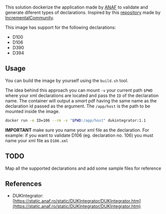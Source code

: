 This solution dockerize the application made by [ANAF](https://anaf.ro) to validate and generate diferent types of declarations. Inspired by this [repository](https://github.com/IncrementalCommunity/declaratii-anaf) made by [IncrementalCommunity](https://github.com/IncrementalCommunity).

This image has support for the following declarations:

- D100
- D106
- D390
- D394

## Usage

You can build the image by yourself using the `build.sh` tool.

The idea behind this approach you can mount `-v` your current path `$PWD` where your xml declarations are located and pass the `ID` of the declaration name. The container will output a *smart* pdf having the same name as the declaration id passed as the argument. The `/app/host` is the path to be mounted inside the image.

~~~bash
docker run -e ID=106 --rm -v "$PWD:/app/host" dukintegrator:1.1
~~~

**IMPORTANT** make sure you name your xml file as the declaration. For example: if you want to validate D106 (eg. declaration no. 106) you must name your xml file as `D106.xml`

## TODO
Map all the supported declarations and add some sample files for reference

## References

- DUKIntegrator: [https://static.anaf.ro/static/DUKIntegrator/DUKIntegrator.htm](https://static.anaf.ro/static/DUKIntegrator/DUKIntegrator.htm)
